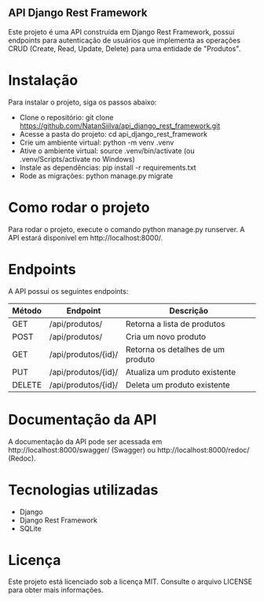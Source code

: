 ## API Django Rest Framework
Este projeto é uma API construída em Django Rest Framework, possui endpoints para autenticação de usuários que implementa as operações CRUD (Create, Read, Update, Delete) para uma entidade de "Produtos".

# Instalação

Para instalar o projeto, siga os passos abaixo:

- Clone o repositório: git clone https://github.com/NatanSiilva/api_django_rest_framework.git
- Acesse a pasta do projeto: cd api_django_rest_framework
- Crie um ambiente virtual: python -m venv .venv
- Ative o ambiente virtual: source .venv/bin/activate (ou .venv/Scripts/activate no Windows)
- Instale as dependências: pip install -r requirements.txt
- Rode as migrações: python manage.py migrate

# Como rodar o projeto

Para rodar o projeto, execute o comando python manage.py runserver. A API estará disponível em http://localhost:8000/.

# Endpoints

A API possui os seguintes endpoints:

| Método | Endpoint               | Descrição                          |
| ------ | --------------------- | --------------------------------- |
| GET    | /api/produtos/         | Retorna a lista de produtos       |
| POST   | /api/produtos/         | Cria um novo produto              |
| GET    | /api/produtos/{id}/    | Retorna os detalhes de um produto |
| PUT    | /api/produtos/{id}/    | Atualiza um produto existente     |
| DELETE | /api/produtos/{id}/    | Deleta um produto existente       |


# Documentação da API
A documentação da API pode ser acessada em http://localhost:8000/swagger/ (Swagger) ou http://localhost:8000/redoc/ (Redoc).

# Tecnologias utilizadas
- Django
- Django Rest Framework
- SQLite

# Licença
Este projeto está licenciado sob a licença MIT. Consulte o arquivo LICENSE para obter mais informações.
